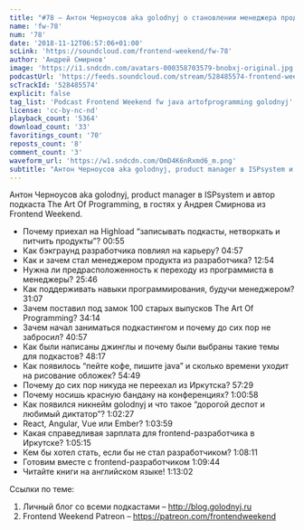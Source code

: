 ```yaml
---
title: "#78 – Антон Черноусов aka golodnyj о становлении менеджера продукта из программиста и подкастинге"
name: 'fw-78'
num: '78'
date: '2018-11-12T06:57:06+01:00'
scLink: 'https://soundcloud.com/frontend-weekend/fw-78'
author: 'Андрей Смирнов'
image: 'https://i1.sndcdn.com/avatars-000358703579-bnobxj-original.jpg'
podcastUrl: 'https://feeds.soundcloud.com/stream/528485574-frontend-weekend-fw-78.m4a'
scTrackId: '528485574'
explicit: false
tag_list: 'Podcast Frontend Weekend fw java artofprogramming golodnyj'
license: 'cc-by-nc-nd'
playback_count: '5364'
download_count: '33'
favoritings_count: '70'
reposts_count: '8'
comment_count: '3'
waveform_url: 'https://w1.sndcdn.com/OmD4K6nRxmd6_m.png'
subtitle: "Антон Черноусов aka golodnyj, product manager в ISPsystem и автор подкаста The Art Of Programming, в гостях у Андрея Смирнова из Frontend Weekend. "
---
```

Антон Черноусов aka golodnyj, product manager в ISPsystem и автор подкаста The Art Of Programming, в гостях у Андрея Смирнова из Frontend Weekend. 

- Почему приехал на Highload “записывать подкасты, нетворкать и питчить продукты”? <timecode sec="55">00:55</timecode>
- Как бэкграунд разработчика повлиял на карьеру? <timecode sec="297">04:57</timecode>
- Как и зачем стал менеджером продукта из разработчика? <timecode sec="774">12:54</timecode>
- Нужна ли предрасположенность к переходу из программиста в менеджеры? <timecode sec="1546">25:46</timecode>
- Как поддерживать навыки программирования, будучи менеджером? <timecode sec="1867">31:07</timecode>
- Зачем поставил под замок 100 старых выпусков The Art Of Programming? <timecode sec="2054">34:14</timecode>
- Зачем начал заниматься подкастингом и почему до сих пор не забросил? <timecode sec="2457">40:57</timecode>
- Как были написаны джинглы и почему были выбраны такие темы для подкастов? <timecode sec="2897">48:17</timecode>
- Как появилось “пейте кофе, пишите java” и сколько времени уходит на рисование обложек? <timecode sec="3289">54:49</timecode>
- Почему до сих пор никуда не переехал из Иркутска? <timecode sec="3449">57:29</timecode>
- Почему носишь красную бандану на конференциях? <timecode sec="3658">1:00:58</timecode>
- Как появился никнейм golodnyj и что такое “дорогой деспот и любимый диктатор”? <timecode sec="3747">1:02:27</timecode>
- React, Angular, Vue или Ember? <timecode sec="3839">1:03:59</timecode>
- Какая справедливая зарплата для frontend-разработчика в Иркутске? <timecode sec="3915">1:05:15</timecode>
- Кем бы хотел стать, если бы не стал разработчиком? <timecode sec="4091">1:08:11</timecode>
- Готовим вместе с frontend-разработчиком <timecode sec="4184">1:09:44</timecode>
- Читайте книги на английском языке! <timecode sec="4382">1:13:02</timecode>

Ссылки по теме:
1) Личный блог со всеми подкастами – http://blog.golodnyj.ru
2) Frontend Weekend Patreon – https://patreon.com/frontendweekend